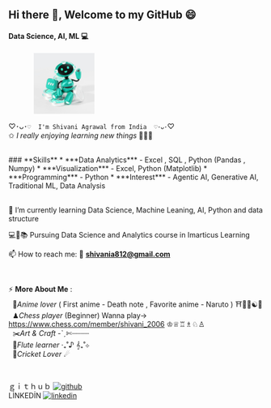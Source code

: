 ##  Hi there 👋, Welcome to my GitHub 😄

#### Data Science, AI, ML 💻 
<img src="Robo_unsplash.jpg" alt="Hello_Robo" width="120" height="120" style="vertical-align:middle;margin:0px 50px">

♡･ᴗ･`♡  I'm Shivani Agrawal from India  ♡･ᴗ･`♡  
✩ *I really enjoying learning new things* 💫🦋🧿

<br/>
### **Skills**
* ***Data Analytics*** - Excel , SQL , Python (Pandas , Numpy)
* ***Visualization*** - Excel, Python (Matplotlib)
* ***Programming*** - Python
* ***Interest*** - Agentic AI, Generative AI, Traditional ML, Data Analysis
<br/>
<br/>


🌱 I’m currently learning Data Science, Machine Leaning, AI, Python and data structure <br />

💻🎀📚 Pursuing Data Science and Analytics course in Imarticus Learning <br />

📫 How to reach me:  📧 **shivania812@gmail.com** <br />

<br/>

⚡ **More About Me** : <br /> 
&#160;  🍿*Anime lover* ( First anime - Death note , Favorite anime - Naruto )  ⛩️🌸🍥☯🍜 <br />
&#160;  ♟*Chess player* (Beginner) Wanna play-> https://www.chess.com/member/shivani_2006 ♔♕♖♗♘♙ <br /> 
&#160;  ✂️*Art & Craft* -ˋˏ✄┈┈┈┈<br />
&#160;  🪈*Flute learner* ‧₊˚♪ 𝄞₊˚⊹ <br /> 
&#160;  🏏*Cricket Lover*  ☄

<br/>

ｇｉｔｈｕｂ [<img src='https://cdn.jsdelivr.net/npm/simple-icons@3.0.1/icons/github.svg' alt='github' height='40'>](https://github.com/shivani-data) <br />
LİNKEDİN [<img src='https://cdn.jsdelivr.net/npm/simple-icons@3.0.1/icons/linkedin.svg' alt='linkedin' height='40'>](https://www.linkedin.com/in/shivani-agrawal-74228a1a7//) 


